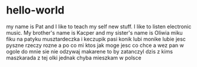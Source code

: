 # hello-world
my name is Pat and I like to teach my self new stuff.
I like to listen electronic music.
My brother's name is Kacper
and my sister's name is Oliwia
miku fiku na patyku
musztardeczka i keczupik
pasi konik lubi monike
lubie jesc pyszne rzeczy rozne
a po co mi ktos jak moge jesc co chce
a wez pan w ogole do mnie sie nie odzywaj
makarene to by zatanczyl dzis z kims
maszkarada z tej olki jednak chyba
mieszkam w polsce
